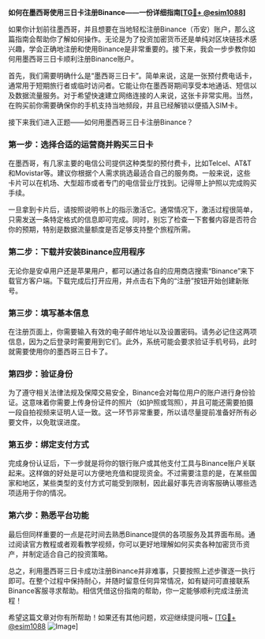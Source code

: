**如何在墨西哥使用三日卡注册Binance——一份详细指南[[TG💪+ @esim1088](https://t.me/s/esim1088)]**

如果你计划前往墨西哥，并且想要在当地轻松注册Binance（币安）账户，那么这篇指南会帮助你了解如何操作。无论是为了投资加密货币还是单纯对区块链技术感兴趣，学会正确地注册和使用Binance是非常重要的。接下来，我会一步步教你如何用墨西哥三日卡顺利注册Binance账户。

首先，我们需要明确什么是“墨西哥三日卡”。简单来说，这是一张预付费电话卡，通常用于短期旅行者或临时访问者。它能让你在墨西哥期间享受本地通话、短信以及数据流量服务。对于希望快速建立网络连接的人来说，这张卡非常实用。当然，在购买前你需要确保你的手机支持当地频段，并且已经解锁以便插入SIM卡。

接下来我们进入正题——如何用墨西哥三日卡注册Binance？

### 第一步：选择合适的运营商并购买三日卡

在墨西哥，有几家主要的电信公司提供这种类型的预付费卡，比如Telcel、AT&T和Movistar等。建议你根据个人需求挑选最适合自己的服务商。一般来说，这些卡片可以在机场、大型超市或者专门的电信营业厅找到。记得带上护照以完成购买手续。

一旦拿到卡片后，请按照说明书上的指示激活它。通常情况下，激活过程很简单，只需发送一条特定格式的信息即可完成。同时，别忘了检查一下套餐内容是否符合你的预期，特别是数据流量额度是否足够支持整个旅程所需。

### 第二步：下载并安装Binance应用程序

无论你是安卓用户还是苹果用户，都可以通过各自的应用商店搜索“Binance”来下载官方客户端。下载完成后打开应用，并点击右下角的“注册”按钮开始创建新账号。

### 第三步：填写基本信息

在注册页面上，你需要输入有效的电子邮件地址以及设置密码。请务必记住这两项信息，因为之后登录时需要用到它们。此外，系统可能会要求验证手机号码，此时就需要使用你的墨西哥三日卡了。

### 第四步：验证身份

为了遵守相关法律法规及保障交易安全，Binance会对每位用户的账户进行身份验证。这意味着你需要上传身份证件的照片（如护照或驾照），并且可能还需要拍摄一段自拍视频来证明人证一致。这一环节非常重要，所以请尽量提前准备好所有必要文件，以免耽误进度。

### 第五步：绑定支付方式

完成身份认证后，下一步就是将你的银行账户或其他支付工具与Binance账户关联起来。这样做的好处是可以方便地充值和提现资金。不过需要注意的是，在某些国家和地区，某些类型的支付方式可能受到限制，因此最好事先咨询客服确认哪些选项适用于你的情况。

### 第六步：熟悉平台功能

最后但同样重要的一点是花时间去熟悉Binance提供的各项服务及其界面布局。通过阅读官方教程或者观看教学视频，你可以更好地理解如何买卖各种加密货币资产，并制定适合自己的投资策略。

总之，利用墨西哥三日卡成功注册Binance并非难事，只要按照上述步骤逐一执行即可。在整个过程中保持耐心，并随时留意任何异常情况，如有疑问可直接联系Binance客服寻求帮助。相信凭借这份指南的帮助，你一定能够顺利完成注册流程！

希望这篇文章对你有所帮助！如果还有其他问题，欢迎继续提问哦~ [[TG💪+ @esim1088](https://t.me/s/esim1088) ![Image](https://i.postimg.cc/4NQfJmqS/Snipaste-2025-05-13-00-14-12.png)]